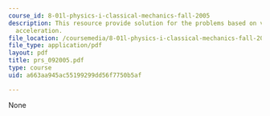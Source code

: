 ```yaml
---
course_id: 8-01l-physics-i-classical-mechanics-fall-2005
description: This resource provide solution for the problems based on velocity and
  acceleration.
file_location: /coursemedia/8-01l-physics-i-classical-mechanics-fall-2005/a663aa945ac55199299dd56f7750b5af_prs_092005.pdf
file_type: application/pdf
layout: pdf
title: prs_092005.pdf
type: course
uid: a663aa945ac55199299dd56f7750b5af

---
```

None